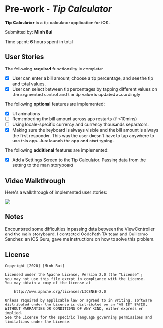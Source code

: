 # Pre-work - *Tip Calculator*

**Tip Calculator** is a tip calculator application for iOS.

Submitted by: **Minh Bui**

Time spent: **6** hours spent in total

## User Stories

The following **required** functionality is complete:

* [x] User can enter a bill amount, choose a tip percentage, and see the tip and total values.
* [x] User can select between tip percentages by tapping different values on the segmented control and the tip value is updated accordingly

The following **optional** features are implemented:

* [x] UI animations
* [ ] Remembering the bill amount across app restarts (if <10mins)
* [ ] Using locale-specific currency and currency thousands separators.
* [x] Making sure the keyboard is always visible and the bill amount is always the first responder. This way the user doesn't have to tap anywhere to use this app. Just launch the app and start typing.

The following **additional** features are implemented:

- [x] Add a Settings Screen to the Tip Calculator. Passing data from the setting to the main storyboard

## Video Walkthrough

Here's a walkthrough of implemented user stories:


![](https://i.imgur.com/cDJkbHH.gif)

## Notes

Encountered some difficulties in passing data between the ViewController and the main storyboard. I contacted CodePath TA team and Guillermo Sanchez, an iOS Guru, gave me instructions on how to solve this problem.

## License

    Copyright [2020] [Minh Bui]

    Licensed under the Apache License, Version 2.0 (the "License");
    you may not use this file except in compliance with the License.
    You may obtain a copy of the License at

        http://www.apache.org/licenses/LICENSE-2.0

    Unless required by applicable law or agreed to in writing, software
    distributed under the License is distributed on an "AS IS" BASIS,
    WITHOUT WARRANTIES OR CONDITIONS OF ANY KIND, either express or implied.
    See the License for the specific language governing permissions and
    limitations under the License.
